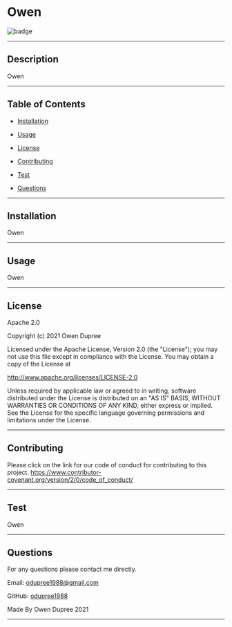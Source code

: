 
  # Owen
  
  ![badge](https://img.shields.io/badge/License-Apache_2.0-brightgreen)

  ---
  
  
  ## Description 
  Owen
    
  ---

  ## Table of Contents 
  * [Installation](#installation)
  * [Usage](#usage)
  
  * [License](#license)
  
  
  * [Contributing](#contributing)
  
  
  * [Test](#test)
  
  * [Questions](#questions)
  
  ---

  ## Installation
  Owen

  ---
  
  ## Usage 
  Owen

  ---
  
  
  ## License
  Apache 2.0

  Copyright (c) 2021 Owen Dupree 

  Licensed under the Apache License, Version 2.0 (the "License");
  you may not use this file except in compliance with the License.
  You may obtain a copy of the License at

  http://www.apache.org/licenses/LICENSE-2.0

  Unless required by applicable law or agreed to in writing, software
  distributed under the License is distributed on an "AS IS" BASIS,
  WITHOUT WARRANTIES OR CONDITIONS OF ANY KIND, either express or implied.
  See the License for the specific language governing permissions and
  limitations under the License.

  ---


  
  
  ## Contributing
  Please click on the link for our code of conduct for contributing to this project.
  https://www.contributor-covenant.org/version/2/0/code_of_conduct/

  ---

  
  
  
  ## Test
  Owen

  ---

  
  
  ## Questions
  For any questions please contact me directly.
  
  Email: <odupree1988@gmail.com>
  
  GitHub: [odupree1988](https://github.com/odupree1988) 

  Made By Owen Dupree 2021

  ---

  